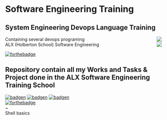 # Software Engineering Training
## System Engineering Devops Language Training 
Containing several devops programing <img align='right' src="https://cka.collectiva.in/Content/images/CourseImages/9.png">
</br>
ALX (Holberton School) Software Engineering <img align='right' src="[https://pbs.twimg.com/profile_images/1598046444467982352/zgotfroP_400x400.jpg](https://www.v2c2.at/wp-content/uploads/2021/01/devopslil.jpg)">
</br>

[![forthebadge](https://forthebadge.com/images/badges/built-with-love.svg)](https://forthebadge.com)
## Repository contain all my Works and Tasks &amp; Project done in the ALX Software Engineering Training School

[![badgen](https://badgen.net/badge/icon/terminal?icon=terminal&label)](https://badgen.net)
[![badgen](https://badgen.net/badge/icon/git?icon=git&label)](https://badgen.ne)
[![badgen](https://badgen.net/badge/icon/git?icon=git&label)](https://badgen.ne)
</br>
[![forthebadge](https://forthebadge.com/images/badges/made-with-c.svg)](https://forthebadge.com)                                                      
~                                                                  
Shell basics
